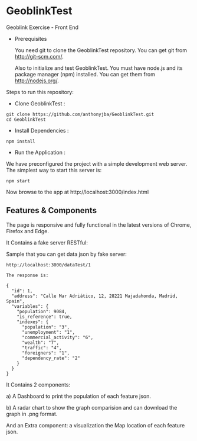 # GeoblinkTest
Geoblink Exercise - Front End

* Prerequisites

  You need git to clone the GeoblinkTest repository. You can get git from http://git-scm.com/.
  
  Also to initialize and test GeoblinkTest. You must have node.js and its package manager (npm) installed. You can get them from http://nodejs.org/.

Steps to run this repository:

* Clone GeoblinkTest :

```
git clone https://github.com/anthonyjba/GeoblinkTest.git
cd GeoblinkTest
```

* Install Dependencies :

```
npm install
```

* Run the Application :

We have preconfigured the project with a simple development web server. The simplest way to start this server is:

```
npm start
```

Now browse to the app at http://localhost:3000/index.html


## Features & Components

The page is responsive and fully functional in the latest versions of Chrome, Firefox and Edge.

It Contains a fake server RESTful:

Sample that you can get data json by fake server:

```
http://localhost:3000/dataTest/1

The response is:

{
  "id": 1,
  "address": "Calle Mar Adriático, 12, 28221 Majadahonda, Madrid, Spain",
  "variables": {
    "population": 9084,
    "is_reference": true,
    "indexes": {
      "population": "3",
      "unemployment": "1",
      "commercial_activity": "6",
      "wealth": "7",
      "traffic": "4",
      "foreigners": "1",
      "dependency_rate": "2"
    }
  }
}
```
It Contains 2 components:

a) A Dashboard to print the population of each feature json.

b) A radar chart to show the graph comparision and can download the graph in .png format. 

And an Extra component: a visualization the Map location of each feature json.